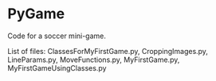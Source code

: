 # PyGame

Code for a soccer mini-game.

List of files:
  ClassesForMyFirstGame.py,
  CroppingImages.py,
  LineParams.py,
  MoveFunctions.py,
  MyFirstGame.py,
  MyFirstGameUsingClasses.py
